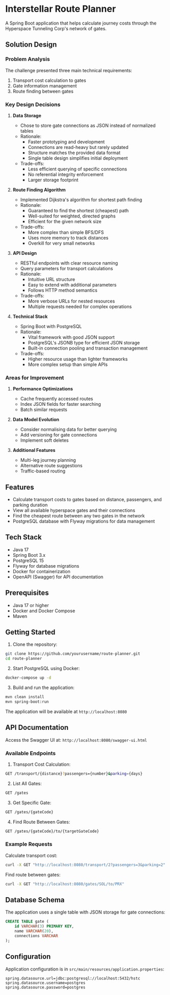 # Interstellar Route Planner

A Spring Boot application that helps calculate journey costs through the Hyperspace Tunneling Corp's network of gates.

## Solution Design

### Problem Analysis

The challenge presented three main technical requirements:
1. Transport cost calculation to gates
2. Gate information management
3. Route finding between gates

### Key Design Decisions

1. **Data Storage**
    - Chose to store gate connections as JSON instead of normalized tables
    - Rationale:
        - Faster prototyping and development
        - Connections are read-heavy but rarely updated
        - Structure matches the provided data format
        - Single table design simplifies initial deployment
    - Trade-offs:
        - Less efficient querying of specific connections
        - No referential integrity enforcement
        - Larger storage footprint

2. **Route Finding Algorithm**
    - Implemented Dijkstra's algorithm for shortest path finding
    - Rationale:
        - Guaranteed to find the shortest (cheapest) path
        - Well-suited for weighted, directed graphs
        - Efficient for the given network size
    - Trade-offs:
        - More complex than simple BFS/DFS
        - Uses more memory to track distances
        - Overkill for very small networks

3. **API Design**
    - RESTful endpoints with clear resource naming
    - Query parameters for transport calculations
    - Rationale:
        - Intuitive URL structure
        - Easy to extend with additional parameters
        - Follows HTTP method semantics
    - Trade-offs:
        - More verbose URLs for nested resources
        - Multiple requests needed for complex operations

4. **Technical Stack**
    - Spring Boot with PostgreSQL
    - Rationale:
        - Vital framework with good JSON support
        - PostgreSQL's JSONB type for efficient JSON storage
        - Built-in connection pooling and transaction management
    - Trade-offs:
        - Higher resource usage than lighter frameworks
        - More complex setup than simple APIs

### Areas for Improvement

1. **Performance Optimizations**
    - Cache frequently accessed routes
    - Index JSON fields for faster searching
    - Batch similar requests

2. **Data Model Evolution**
    - Consider normalising data for better querying
    - Add versioning for gate connections
    - Implement soft deletes

3. **Additional Features**
    - Multi-leg journey planning
    - Alternative route suggestions
    - Traffic-based routing

## Features

- Calculate transport costs to gates based on distance, passengers, and parking duration
- View all available hyperspace gates and their connections
- Find the cheapest route between any two gates in the network
- PostgreSQL database with Flyway migrations for data management

## Tech Stack

- Java 17
- Spring Boot 3.x
- PostgreSQL 15
- Flyway for database migrations
- Docker for containerization
- OpenAPI (Swagger) for API documentation

## Prerequisites

- Java 17 or higher
- Docker and Docker Compose
- Maven

## Getting Started

1. Clone the repository:
```bash
git clone https://github.com/yourusername/route-planner.git
cd route-planner
```

2. Start PostgreSQL using Docker:
```bash
docker-compose up -d
```

3. Build and run the application:
```bash
mvn clean install
mvn spring-boot:run
```

The application will be available at `http://localhost:8080`

## API Documentation

Access the Swagger UI at: `http://localhost:8080/swagger-ui.html`

### Available Endpoints

1. Transport Cost Calculation:
```bash
GET /transport/{distance}?passengers={number}&parking={days}
```

2. List All Gates:
```bash
GET /gates
```

3. Get Specific Gate:
```bash
GET /gates/{gateCode}
```

4. Find Route Between Gates:
```bash
GET /gates/{gateCode}/to/{targetGateCode}
```

### Example Requests

Calculate transport cost:
```bash
curl -X GET "http://localhost:8080/transport/2?passengers=3&parking=2"
```

Find route between gates:
```bash
curl -X GET "http://localhost:8080/gates/SOL/to/PRX"
```

## Database Schema

The application uses a single table with JSON storage for gate connections:

```sql
CREATE TABLE gate (
    id VARCHAR(3) PRIMARY KEY,
    name VARCHAR(20),
    connections VARCHAR
);
```

## Configuration

Application configuration is in `src/main/resources/application.properties`:

```properties
spring.datasource.url=jdbc:postgresql://localhost:5432/hstc
spring.datasource.username=postgres
spring.datasource.password=postgres
```

